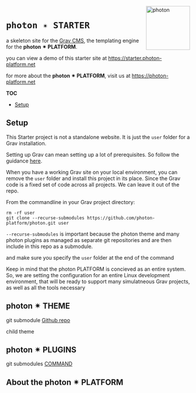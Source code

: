 <a href="https://photon-platform.net/">
    <img src="https://photon-platform.net/images/photon-logo-bg.png" alt="photon" title="photon" align="right" height="120" />
</a>

# `photon ✴ STARTER`

a skeleton site for the [Grav CMS](https://getgrav.org), the templating engine for the **photon ✴ PLATFORM**.

you can view a demo of this starter site at https://starter.photon-platform.net

for more about the **photon ✴ PLATFORM**, visit us at https://photon-platform.net



**TOC**
<!-- @import "[TOC]" {cmd="toc" depthFrom=2 depthTo=6 orderedList=false} -->
<!-- code_chunk_output -->

* [Setup](#setup)

<!-- /code_chunk_output -->

## Setup

This Starter project is not a standalone website. It is just the `user` folder for a Grav installation.

Setting up Grav can mean setting up a lot of prerequisites. So follow the guidance [here](https://learn.getgrav.org/basics/installation).

When you have a working Grav site on your local environment, you can remove the `user` folder and install this project in its place.
Since the Grav code is a fixed set of code across all projects. We can leave it out of the repo.

From the commandline in your Grav project directory:

```
rm -rf user
git clone --recurse-submodules https://github.com/photon-platform/photon.git user

```

`--recurse-submodules` is important because the photon theme and many photon plugins as managed as separate git repositories and are then include in this repo as a submodule.

and make sure you specify the `user` folder at the end of the command

Keep in mind that the photon PLATFORM is concieved as an entire system. So, we are setting the configuration for an entire Linux development environment, that will be ready to support many simulatneous Grav projects, as well as all the tools necessary



## photon ✴ THEME

git submodule
[Github repo](https://github.com/photon-platform/grav-theme-photon)

child theme

## photon ✴ PLUGINS

git submodules
[COMMAND](https://github.com/photon-platform/grav-plugin-photon)


## About the photon ✴ PLATFORM
